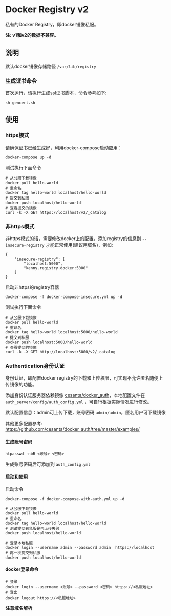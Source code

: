 # Docker Registry v2

私有的Docker Registry，即docker镜像私服。

**注: v1和v2的数据不兼容。**

## 说明

默认docker镜像存储路径 `/var/lib/registry`

### 生成证书命令

首次运行，请执行生成ssl证书脚本，命令参考如下:

```
sh gencert.sh
```

## 使用

### https模式

请确保证书已经生成好，利用docker-compose启动应用：

```
docker-compose up -d
```

测试执行下面命令

```
# 从公服下载镜像
docker pull hello-world
# 重命名
docker tag hello-world localhost/hello-world
# 提交到私服
docker push localhost/hello-world
# 查看提交的镜像
curl -k -X GET https://localhost/v2/_catalog
```

### 非https模式

非https模式的话，需要修改docker上的配置，添加registry的信息到 `--insecure-registry` 才能正常使用(建议用域名)，例如:

```
{
	"insecure-registry": [
		"localhost:5000",
		"kenny.registry.docker:5000"
	]
}
```

启动非https的registry容器

```
docker-compose -f docker-compose-insecure.yml up -d
```

测试执行下面命令

```
# 从公服下载镜像
docker pull hello-world
# 重命名
docker tag hello-world localhost:5000/hello-world
# 提交到私服
docker push localhost:5000/hello-world
# 查看提交的镜像
curl -k -X GET http://localhost:5000/v2/_catalog
```

### Authentication身份认证

身份认证，即配置docker registry的下载和上传权限，可实现不允许匿名随便上传镜像的功能。

添加身份认证服务器依赖镜像 [cesanta/docker_auth](https://hub.docker.com/r/cesanta/docker_auth)，本地配置文件在 `auth_server/config/auth_config.yml` ，可自行根据实际情况进行修改。

默认配置信息：admin可上传下载，账号密码 `admin/admin`，匿名用户可下载镜像

其他更多配置参考: https://github.com/cesanta/docker_auth/tree/master/examples/

#### 生成账号密码

```
htpasswd -nbB <账号> <密码>
```

生成账号密码后可添加到 `auth_config.yml`

#### 启动和使用

启动命令

```
docker-compose -f docker-compose-with-auth.yml up -d
```

```
# 从公服下载镜像
docker pull hello-world
# 重命名
docker tag hello-world localhost/hello-world
# 测试提交到私服是否上传失败
docker push localhost/hello-world

# 登录本地私服
docker login --username admin --password admin  https://localhost
# 再一次提交到私服
docker push localhost/hello-world
```

#### docker登录命令

```
# 登录
docker login --username <账号> --password <密码> https://<私服地址>
# 登出
docker logout https://<私服地址>
```

**注意域名解析**


